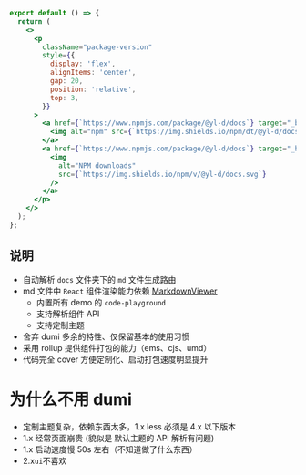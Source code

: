 ```jsx | pureReact
export default () => {
  return (
    <>
      <p
        className="package-version"
        style={{
          display: 'flex',
          alignItems: 'center',
          gap: 20,
          position: 'relative',
          top: 3,
        }}
      >
        <a href={`https://www.npmjs.com/package/@yl-d/docs`} target="_blank">
          <img alt="npm" src={`https://img.shields.io/npm/dt/@yl-d/docs`} />
        </a>
        <a href={`https://www.npmjs.com/package/@yl-d/docs`} target="_blank">
          <img
            alt="NPM downloads"
            src={`https://img.shields.io/npm/v/@yl-d/docs.svg`}
          />
        </a>
      </p>
    </>
  );
};
```

## 说明

- 自动解析 `docs` 文件夹下的 `md` 文件生成路由
- md 文件中 `React` 组件渲染能力依赖 [MarkdownViewer](https://packages.yunliang.cloud#/shared/components/markdown-viewer)
  - 内置所有 demo 的 `code-playground`
  - 支持解析组件 API
  - 支持定制主题
- 舍弃 dumi 多余的特性、仅保留基本的使用习惯
- 采用 rollup 提供组件打包的能力（ems、cjs、umd）
- 代码完全 cover 方便定制化、启动打包速度明显提升

# 为什么不用 dumi

- 定制主题复杂，依赖东西太多，1.x less 必须是 4.x 以下版本
- 1.x 经常页面崩贵 (貌似是 默认主题的 API 解析有问题)
- 1.x 启动速度慢 50s 左右（不知道做了什么东西）
- 2.x`ui`不喜欢
